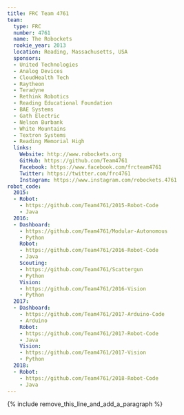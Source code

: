 ```yaml
---
title: FRC Team 4761
team:
  type: FRC
  number: 4761
  name: The Robockets
  rookie_year: 2013
  location: Reading, Massachusetts, USA
  sponsors:
  - United Technologies
  - Analog Devices
  - CloudHealth Tech
  - Raytheon
  - Teradyne
  - Rethink Robotics
  - Reading Educational Foundation
  - BAE Systems
  - Gath Electric
  - Nelson Burbank
  - White Mountains
  - Textron Systems
  - Reading Memorial High
  links:
    Website: http://www.robockets.org
    GitHub: https://github.com/Team4761
    Facebook: https://www.facebook.com/frcteam4761
    Twitter: https://twitter.com/frc4761
    Instagram: https://www.instagram.com/robockets.4761
robot_code:
  2015:
  - Robot:
    - https://github.com/Team4761/2015-Robot-Code
    - Java
  2016:
  - Dashboard:
    - https://github.com/Team4761/Modular-Autonomous
    - Python
    Robot:
    - https://github.com/Team4761/2016-Robot-Code
    - Java
    Scouting:
    - https://github.com/Team4761/Scattergun
    - Python
    Vision:
    - https://github.com/Team4761/2016-Vision
    - Python
  2017:
  - Dashboard:
    - https://github.com/Team4761/2017-Arduino-Code
    - Arduino
    Robot:
    - https://github.com/Team4761/2017-Robot-Code
    - Java
    Vision:
    - https://github.com/Team4761/2017-Vision
    - Python
  2018:
  - Robot:
    - https://github.com/Team4761/2018-Robot-Code
    - Java
---
```


{% include remove_this_line_and_add_a_paragraph %}
